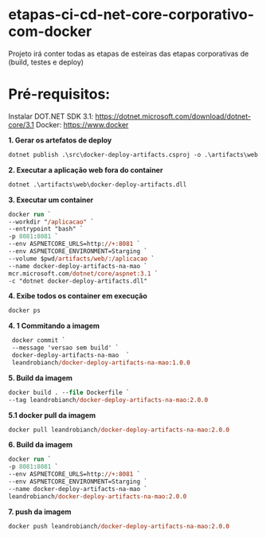 # etapas-ci-cd-net-core-corporativo-com-docker
Projeto irá conter todas as etapas de esteiras das etapas corporativas de (build, testes e deploy)

# Pré-requisitos:

Instalar DOT.NET SDK 3.1: https://dotnet.microsoft.com/download/dotnet-core/3.1
Docker: https://www.docker

**1. Gerar os artefatos de deploy**
```ps
dotnet publish .\src\docker-deploy-artifacts.csproj -o .\artifacts\web
```

**2. Executar a aplicação web fora do container**
```ps
dotnet .\artifacts\web\docker-deploy-artifacts.dll
```

**3. Executar um container**
```ps
docker run `
--workdir "/aplicacao" `
--entrypoint "bash" `
-p 8081:8081 `
--env ASPNETCORE_URLS=http://+:8081 `
--env ASPNETCORE_ENVIRONMENT=Starging `
--volume $pwd/artifacts/web/:/aplicacao `
--name docker-deploy-artifacts-na-mao `
mcr.microsoft.com/dotnet/core/aspnet:3.1 `
-c "dotnet docker-deploy-artifacts.dll"
```

**4. Exibe todos os container em execução**
```ps
docker ps 
```
**4. 1 Commitando a imagem**
```ps
 docker commit `
 --message 'versao sem build' `
 docker-deploy-artifacts-na-mao  `
 leandrobianch/docker-deploy-artifacts-na-mao:1.0.0 
 ```

**5. Build da imagem**
```ps
docker build . --file Dockerfile `
--tag leandrobianch/docker-deploy-artifacts-na-mao:2.0.0
```
**5.1 docker pull da imagem**
```ps
docker pull leandrobianch/docker-deploy-artifacts-na-mao:2.0.0
```

**6. Build da imagem**
```ps
docker run `
-p 8081:8081 `
--env ASPNETCORE_URLS=http://+:8081 `
--env ASPNETCORE_ENVIRONMENT=Starging `
--name docker-deploy-artifacts-na-mao `
leandrobianch/docker-deploy-artifacts-na-mao:2.0.0
```

**7. push da imagem**
```ps
docker push leandrobianch/docker-deploy-artifacts-na-mao:2.0.0
```